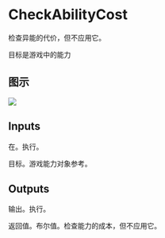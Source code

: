 # CheckAbilityCost

检查异能的代价，但不应用它。

目标是游戏中的能力

## 图示

![]($-20221218-17302332.png)

## Inputs

在。执行。

目标。游戏能力对象参考。 

## Outputs

输出。执行。

返回值。布尔值。检查能力的成本，但不应用它。
